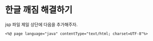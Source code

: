 # 한글 깨짐 해결하기

jsp 파일 제일 상단에 다음을 추가해주자.

`<%@ page language="java" contentType="text/html; charset=UTF-8"%>`